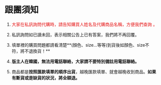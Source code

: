 <link rel="stylesheet" href="lightup.css">

# 跟團須知

1. <font color="#e61616">大家在私訊詢問代購時，請告知購買人姓名及代購商品名稱，方便我們查詢 。</font>


2. 私訊詢問如已讀未回，表示相關公告上已有答案，我們將不再回覆。

3. 填單裡的購買問題都請看清楚**\(顏色、size...等等\)到貨後如顏色、size不符，將不退換貨！**

4. **版主人在韓國，無法用電話聯絡，大家請不要特別備註用電話聯絡。**

5. 商品都是**按照匯款填單的順序出貨**，越晚匯款填單、就會越晚收到商品。**如果有斷貨或是缺貨的狀況，將全額退。**


